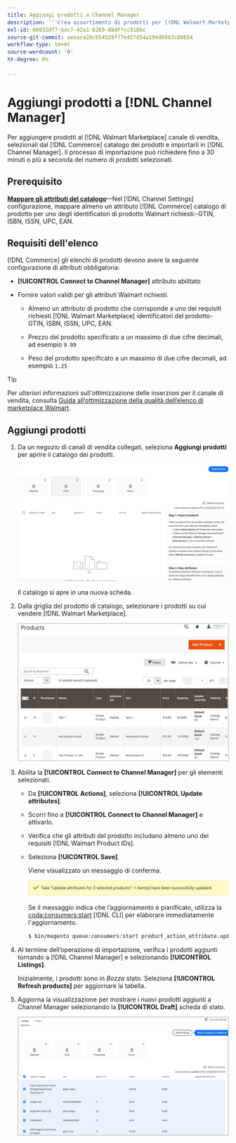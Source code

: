 ```yaml
---
title: Aggiungi prodotti a Channel Manager
description: '''Crea assortimento di prodotti per [!DNL Walmart Marketplace] vendite aggiungendo prodotti dal catalogo al canale di vendita configurato in Channel Manager." '
exl-id: 00932df7-bdc7-42a1-b269-88dffcc918bc
source-git-commit: aeeaca20cb54528f77e457d54a194d6603c08654
workflow-type: tm+mt
source-wordcount: '0'
ht-degree: 0%

---
```



# Aggiungi prodotti a [!DNL Channel Manager]

Per aggiungere prodotti al [!DNL Walmart Marketplace] canale di vendita, selezionali dal [!DNL Commerce] catalogo dei prodotti e importarli in [!DNL Channel Manager].
Il processo di importazione può richiedere fino a 30 minuti o più a seconda del numero di prodotti selezionati.

## Prerequisito

**[Mappare gli attributi del catalogo](map-catalog-attributes.md)**—Nel [!DNL Channel Settings] configurazione, mappare almeno un attributo [!DNL Commerce] catalogo di prodotto per uno degli identificatori di prodotto Walmart richiesti:-GTIN, ISBN, ISSN, UPC, EAN.

## Requisiti dell&#39;elenco

[!DNL Commerce] gli elenchi di prodotti devono avere la seguente configurazione di attributi obbligatoria:

- **[!UICONTROL Connect to Channel Manager]** attributo abilitato

- Fornire valori validi per gli attributi Walmart richiesti.

   - Almeno un attributo di prodotto che corrisponde a uno dei requisiti richiesti [!DNL Walmart Marketplace] identificatori del prodotto-GTIN, ISBN, ISSN, UPC, EAN.

   - Prezzo del prodotto specificato a un massimo di due cifre decimali, ad esempio `9.99`

   - Peso del prodotto specificato a un massimo di due cifre decimali, ad esempio `1.25`

>[!TIP]
>
>Per ulteriori informazioni sull&#39;ottimizzazione delle inserzioni per il canale di vendita, consulta [Guida all’ottimizzazione della qualità dell’elenco di marketplace Walmart](https://marketplace.walmart.com/wp-content/uploads/2020/09/WMP_listing_quality_optimization_guide.pdf).

## Aggiungi prodotti

1. Da un negozio di canali di vendita collegati, seleziona **Aggiungi prodotti** per aprire il catalogo dei prodotti.

   ![Aggiungi prodotti all&#39;archivio canali di vendita](assets/add-initial-products-to-connected-channel.png)

   Il catalogo si apre in una nuova scheda.

1. Dalla griglia del prodotto di catalogo, selezionare i prodotti su cui vendere [!DNL Walmart Marketplace].

   ![Invia prodotti al negozio di canali di vendita](assets/select-products-from-catalog.png)

1. Abilita la **[!UICONTROL Connect to Channel Manager]** per gli elementi selezionati.

   - Da **[!UICONTROL Actions]**, seleziona **[!UICONTROL Update attributes]**.

   - Scorri fino a **[!UICONTROL Connect to Channel Manager]** e attivarlo.

   - Verifica che gli attributi del prodotto includano almeno uno dei requisiti [!DNL Walmart Product IDs].

   - Seleziona **[!UICONTROL Save]**.

      Viene visualizzato un messaggio di conferma.

      ![Importazione di prodotti dal catalogo al messaggio di conferma del canale di vendita](assets/product-import-from-catalog-confirmation.png)

      Se il messaggio indica che l’aggiornamento è pianificato, utilizza la [coda:consumers:start](https://devdocs.magento.com/guides/v2.4/config-guide/cli/config-cli-subcommands-queue.html) [!DNL CLI] per elaborare immediatamente l&#39;aggiornamento.

      ```bash
      $ bin/magento queue:consumers:start product_action_attribute.update
      ```

1. Al termine dell’operazione di importazione, verifica i prodotti aggiunti tornando a [!DNL Channel Manager] e selezionando **[!UICONTROL Listings]**.

   Inizialmente, i prodotti sono in *Bozza* stato. Seleziona **[!UICONTROL Refresh products]** per aggiornare la tabella.

1. Aggiorna la visualizzazione per mostrare i nuovi prodotti aggiunti a Channel Manager selezionando la **[!UICONTROL Draft]** scheda di stato.

   ![Prodotti importati in un canale di vendita collegato](assets/products-in-marketplace-sales-channel.png)


